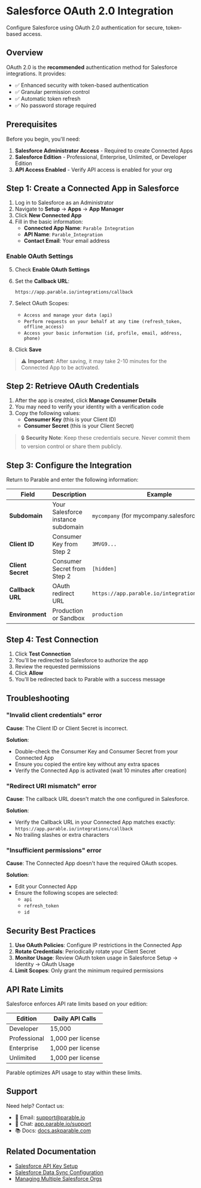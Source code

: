 # Salesforce OAuth 2.0 Integration

Configure Salesforce using OAuth 2.0 authentication for secure, token-based access.

## Overview

OAuth 2.0 is the **recommended** authentication method for Salesforce integrations. It provides:

- ✅ Enhanced security with token-based authentication
- ✅ Granular permission control
- ✅ Automatic token refresh
- ✅ No password storage required

## Prerequisites

Before you begin, you'll need:

1. **Salesforce Administrator Access** - Required to create Connected Apps
2. **Salesforce Edition** - Professional, Enterprise, Unlimited, or Developer Edition
3. **API Access Enabled** - Verify API access is enabled for your org

## Step 1: Create a Connected App in Salesforce

1. Log in to Salesforce as an Administrator
2. Navigate to **Setup** → **Apps** → **App Manager**
3. Click **New Connected App**
4. Fill in the basic information:
   - **Connected App Name**: `Parable Integration`
   - **API Name**: `Parable_Integration`
   - **Contact Email**: Your email address

### Enable OAuth Settings

5. Check **Enable OAuth Settings**
6. Set the **Callback URL**:
   ```
   https://app.parable.io/integrations/callback
   ```
7. Select OAuth Scopes:
   - `Access and manage your data (api)`
   - `Perform requests on your behalf at any time (refresh_token, offline_access)`
   - `Access your basic information (id, profile, email, address, phone)`

8. Click **Save**

> ⚠️ **Important**: After saving, it may take 2-10 minutes for the Connected App to be activated.

## Step 2: Retrieve OAuth Credentials

1. After the app is created, click **Manage Consumer Details**
2. You may need to verify your identity with a verification code
3. Copy the following values:
   - **Consumer Key** (this is your Client ID)
   - **Consumer Secret** (this is your Client Secret)

> 🔒 **Security Note**: Keep these credentials secure. Never commit them to version control or share them publicly.

## Step 3: Configure the Integration

Return to Parable and enter the following information:

| Field | Description | Example |
|-------|-------------|---------|
| **Subdomain** | Your Salesforce instance subdomain | `mycompany` (for mycompany.salesforce.com) |
| **Client ID** | Consumer Key from Step 2 | `3MVG9...` |
| **Client Secret** | Consumer Secret from Step 2 | `[hidden]` |
| **Callback URL** | OAuth redirect URL | `https://app.parable.io/integrations/callback` |
| **Environment** | Production or Sandbox | `production` |

## Step 4: Test Connection

1. Click **Test Connection**
2. You'll be redirected to Salesforce to authorize the app
3. Review the requested permissions
4. Click **Allow**
5. You'll be redirected back to Parable with a success message

## Troubleshooting

### "Invalid client credentials" error

**Cause**: The Client ID or Client Secret is incorrect.

**Solution**: 
- Double-check the Consumer Key and Consumer Secret from your Connected App
- Ensure you copied the entire key without any extra spaces
- Verify the Connected App is activated (wait 10 minutes after creation)

### "Redirect URI mismatch" error

**Cause**: The callback URL doesn't match the one configured in Salesforce.

**Solution**:
- Verify the Callback URL in your Connected App matches exactly: `https://app.parable.io/integrations/callback`
- No trailing slashes or extra characters

### "Insufficient permissions" error

**Cause**: The Connected App doesn't have the required OAuth scopes.

**Solution**:
- Edit your Connected App
- Ensure the following scopes are selected:
  - `api`
  - `refresh_token`
  - `id`

## Security Best Practices

1. **Use OAuth Policies**: Configure IP restrictions in the Connected App
2. **Rotate Credentials**: Periodically rotate your Client Secret
3. **Monitor Usage**: Review OAuth token usage in Salesforce Setup → Identity → OAuth Usage
4. **Limit Scopes**: Only grant the minimum required permissions

## API Rate Limits

Salesforce enforces API rate limits based on your edition:

| Edition | Daily API Calls |
|---------|----------------|
| Developer | 15,000 |
| Professional | 1,000 per license |
| Enterprise | 1,000 per license |
| Unlimited | 1,000 per license |

Parable optimizes API usage to stay within these limits.

## Support

Need help? Contact us:
- 📧 Email: support@parable.io
- 💬 Chat: [app.parable.io/support](https://app.parable.io/support)
- 📚 Docs: [docs.askparable.com](https://docs.askparable.com)

## Related Documentation

- [Salesforce API Key Setup](./api-key.md)
- [Salesforce Data Sync Configuration](./data-sync.md)
- [Managing Multiple Salesforce Orgs](./multi-org.md)

